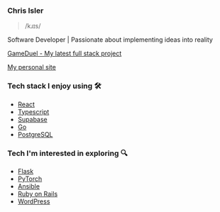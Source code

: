 ### Chris Isler
> /kɹɪs/
<p>Software Developer | Passionate about implementing ideas into reality</p>

[GameDuel - My latest full stack project](https://gitlab.com/4444cisler4444/gameduel)

[My personal site](https://chrisisler.vercel.app)

### Tech stack I enjoy using 🛠
- [React](https://reactjs.org/)
- [Typescript](https://www.typescriptlang.org/)
- [Supabase](https://supabase.com)
- [Go](https://go.dev/)
- [PostgreSQL](https://www.postgresql.org/)

### Tech I'm interested in exploring 🔍
- [Flask](https://flask.palletsprojects.com/)
- [PyTorch](https://pytorch.org/)
- [Ansible](https://ansible.com)
- [Ruby on Rails](https://github.com/rails/rails)
- [WordPress](https://wordpress.com)
